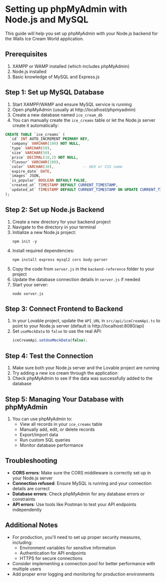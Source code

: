 
# Setting up phpMyAdmin with Node.js and MySQL

This guide will help you set up phpMyAdmin with your Node.js backend for the Walls Ice Cream World application.

## Prerequisites

1. XAMPP or WAMP installed (which includes phpMyAdmin)
2. Node.js installed
3. Basic knowledge of MySQL and Express.js

## Step 1: Set up MySQL Database

1. Start XAMPP/WAMP and ensure MySQL service is running
2. Open phpMyAdmin (usually at http://localhost/phpmyadmin)
3. Create a new database named `ice_cream_db`
4. You can manually create the `ice_creams` table or let the Node.js server create it automatically:

```sql
CREATE TABLE `ice_creams` (
  `id` INT AUTO_INCREMENT PRIMARY KEY,
  `company` VARCHAR(100) NOT NULL,
  `type` VARCHAR(50),
  `size` VARCHAR(50),
  `price` DECIMAL(10,2) NOT NULL,
  `flavour` VARCHAR(100),
  `color` VARCHAR(30),             -- HEX or CSS name
  `expire_date` DATE,
  `images` JSON,
  `is_popular` BOOLEAN DEFAULT FALSE,
  `created_at` TIMESTAMP DEFAULT CURRENT_TIMESTAMP,
  `updated_at` TIMESTAMP DEFAULT CURRENT_TIMESTAMP ON UPDATE CURRENT_TIMESTAMP
);
```

## Step 2: Set up Node.js Backend

1. Create a new directory for your backend project
2. Navigate to the directory in your terminal
3. Initialize a new Node.js project:
   ```
   npm init -y
   ```
4. Install required dependencies:
   ```
   npm install express mysql2 cors body-parser
   ```
5. Copy the code from `server.js` in the `backend-reference` folder to your project
6. Update the database connection details in `server.js` if needed
7. Start your server:
   ```
   node server.js
   ```

## Step 3: Connect Frontend to Backend

1. In your Lovable project, update the `API_URL` in `src/api/iceCreamApi.ts` to point to your Node.js server (default is http://localhost:8080/api)
2. Set `useMockData` to `false` to use the real API:
   ```javascript
   iceCreamApi.setUseMockData(false);
   ```

## Step 4: Test the Connection

1. Make sure both your Node.js server and the Lovable project are running
2. Try adding a new ice cream through the application
3. Check phpMyAdmin to see if the data was successfully added to the database

## Step 5: Managing Your Database with phpMyAdmin

1. You can use phpMyAdmin to:
   - View all records in your `ice_creams` table
   - Manually add, edit, or delete records
   - Export/import data
   - Run custom SQL queries
   - Monitor database performance

## Troubleshooting

- **CORS errors**: Make sure the CORS middleware is correctly set up in your Node.js server
- **Connection refused**: Ensure MySQL is running and your connection details are correct
- **Database errors**: Check phpMyAdmin for any database errors or constraints
- **API errors**: Use tools like Postman to test your API endpoints independently

## Additional Notes

- For production, you'll need to set up proper security measures, including:
  - Environment variables for sensitive information
  - Authentication for API endpoints
  - HTTPS for secure connections
- Consider implementing a connection pool for better performance with multiple users
- Add proper error logging and monitoring for production environments
